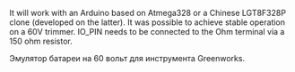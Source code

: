 ﻿It will work with an Arduino based on Atmega328 or a Chinese LGT8F328P clone (developed on the latter). It was possible to achieve stable operation on a 60V trimmer.
IO_PIN needs to be connected to the Ohm terminal via a 150 ohm resistor.

Эмулятор батареи на 60 вольт для инструмента Greenworks. 